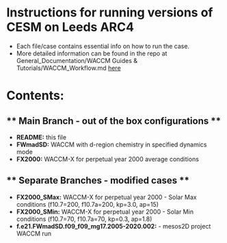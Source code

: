# Instructions for running versions of CESM on Leeds ARC4

- Each file/case contains essential info on how to run the case. 
- More detailed information can be found in the repo at General_Documentation/WACCM Guides & Tutorials/WACCM_Workflow.md [here](https://github.com/UoL-Planetary-Modelling/General_Documentation/blob/main/WACCM%20Guides%20%26%20Tutorials/WACCM_Workflow.md)

#
#
# **Contents:**

## ** Main Branch - out of the box configurations **
- **README:** this file
- **FWmadSD:** WACCM with d-region chemistry in specified dynamics mode
- **FX2000:** WACCM-X for perpetual year 2000 average conditions

## ** Separate Branches - modified cases **
- **FX2000_SMax:** WACCM-X for perpetual year 2000 - Solar Max conditions (f10.7=200, f10.7a=200, kp=3.0, ap=15)
- **FX2000_SMin:** WACCM-X for perpetual year 2000 - Solar Min conditions (f10.7=70, f10.7a=70, kp=0.3, ap=1.8)
- **f.e21.FWmadSD.f09_f09_mg17.2005-2020.002:** - mesos2D project WACCM run
